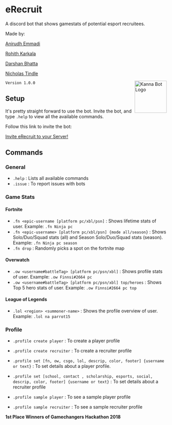 # eRecruit

A discord bot that shows gamestats of potential esport recruitees.

Made by:

[Anirudh Emmadi](http://anirudhemmadi.com)

[Rohith Karkala](https://github.com/RKarkala)

[Darshan Bhatta](https://darshanbhatta.com)

[Nicholas Tindle](https://github.com/ntindle)

<img src="https://cdn.discordapp.com/attachments/470821393446076437/493465840964993024/erecruit.png" alt="Kanna Bot Logo" height = "100px" width = "100px" align="right">

`Version 1.0.0`

## Setup

It's pretty straight forward to use the bot. Invite the bot, and type `.help` to view all the available commands.

Follow this link to invite the bot:

[Invite eRecruit to your Server!](https://discordapp.com/oauth2/authorize?client_id=493113844940668932&scope=bot&permissions=8) 

## Commands

### General

- `.help` : Lists all available commands
- `.issue` : To report issues with bots

### Game Stats

#### Fortnite

- `.fn <epic-username [platform pc/xbl/psn]` : Shows lifetime stats of user. Example: `.fn Ninja pc`
- `.fn <epic-username> [platform pc/xbl/psn] {mode all/season}` : Shows Solo/Duo/Squad stats (all) and Season Solo/Duo/Squad stats (season). Example: `.fn Ninja pc season`
- `.fn drop` : Randomly picks a spot on the fortnite map


#### Overwatch

- `.ow <username#battleTag> [platform pc/psn/xbl]` : Shows profile stats of user. Example: `.ow Finnsi#2664 pc`
- `.ow <username#battleTag> [platform pc/psn/xbl] top/heroes` : Shows Top 5 hero stats of user. Example: `.ow Finnsi#2664 pc top`

#### League of Legends

- `.lol <region> <summoner-name>` : Shows the profile overview of user. Example: `.lol na parrot15`

### Profile

- `.profile create player` : To create a player profile

- `.profile create recruiter` : To create a recruiter profile

- `.profile set [fn, ow, csgo, lol, descrip, color, footer] {username or text}` : To set details about a player profile. 

- `.profile set [school, contact , scholarship, esports, social, descrip, color, footer] {username or text}` : To set details about a recruiter profile

- `.profile sample player` : To see a sample player profile

- `.profile sample recruiter` : To see a sample recruiter profile

**1st Place Winners of Gamechangers Hackathon 2018**
